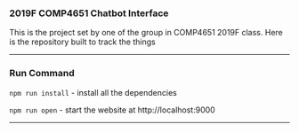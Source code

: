 ### 2019F COMP4651 Chatbot Interface

This is the project set by one of the group in COMP4651 2019F class. Here is the repository built to track the things

---

### Run Command

`npm run install` - install all the dependencies

`npm run open` - start the website at http://localhost:9000

---
